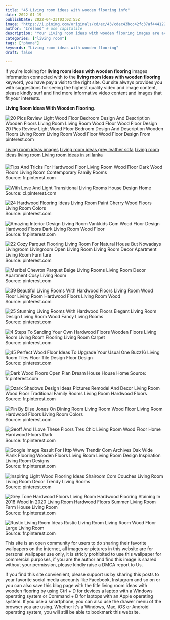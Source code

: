 ```yaml
---
title: "45 Living room ideas with wooden flooring info"
date: 2022-01-19
publishDate: 2022-04-23T03:02:55Z
image: "https://i.pinimg.com/originals/cd/ec/43/cdec43bcc42fc37af444122bc41ecfe1.jpg"
author: "Ireland" # use capitalize
description: "Your Living room ideas with wooden flooring images are available. Living room ideas with wooden flooring are a topic that is being searched for and liked by netizens now. You can Download the Living room ideas with wooden flooring files here. Download all royalty-free photos and vectors."
categories: ["living room"]
tags: ["phone"]
keywords: "Living room ideas with wooden flooring"
draft: false

---
```


If you're looking for **living room ideas with wooden flooring** images information connected with to the **living room ideas with wooden flooring** keyword, you have pay a visit to the right  site.  Our site always  provides you with  suggestions  for seeing  the highest  quality video and image  content, please kindly surf and find more informative video content and images  that fit your interests.

**Living Room Ideas With Wooden Flooring**. 

![20 Pics Review Light Wood Floor Bedroom Design And Description Wooden Floors Living Room Living Room Wood Floor Wood Floor Design](https://i.pinimg.com/originals/cc/40/51/cc4051d61920f5157b323618142be853.jpg "20 Pics Review Light Wood Floor Bedroom Design And Description Wooden Floors Living Room Living Room Wood Floor Wood Floor Design")
20 Pics Review Light Wood Floor Bedroom Design And Description Wooden Floors Living Room Living Room Wood Floor Wood Floor Design From pinterest.com

[Living room ideas images](/living-room-ideas-images/)
[Living room ideas grey leather sofa](/living-room-ideas-grey-leather-sofa/)
[Living room ideas living room](/living-room-ideas-living-room/)
[Living room ideas in sri lanka](/living-room-ideas-in-sri-lanka/)



### 

 


![Tips And Tricks For Hardwood Floor Living Room Wood Floor Dark Wood Floors Living Room Contemporary Family Rooms](https://i.pinimg.com/originals/52/7f/54/527f54c807d9772766de98c00edfc2c1.jpg "Tips And Tricks For Hardwood Floor Living Room Wood Floor Dark Wood Floors Living Room Contemporary Family Rooms")
Source: fr.pinterest.com

 

![With Love And Light Transitional Living Rooms House Design Home](https://i.pinimg.com/originals/6c/95/a1/6c95a1c8db264f843ce5f314378958a6.jpg "With Love And Light Transitional Living Rooms House Design Home")
Source: cl.pinterest.com

 

![24 Hardwood Flooring Ideas Living Room Paint Cherry Wood Floors Living Room Colors](https://i.pinimg.com/originals/cd/46/74/cd4674ce3558e8f8ce41146159b91154.jpg "24 Hardwood Flooring Ideas Living Room Paint Cherry Wood Floors Living Room Colors")
Source: pinterest.com

 

![Amazing Interior Design Living Room Vankkids Com Wood Floor Design Hardwood Floors Dark Living Room Wood Floor](https://i.pinimg.com/originals/21/ad/78/21ad782a9e010c9f820ca90217d3e660.jpg "Amazing Interior Design Living Room Vankkids Com Wood Floor Design Hardwood Floors Dark Living Room Wood Floor")
Source: fr.pinterest.com

 

![22 Cozy Parquet Flooring Living Room For Natural House But Nowadays Livingroom Livingroom Open Living Room Living Room Decor Apartment Living Room Furniture](https://i.pinimg.com/originals/52/77/3b/52773b08bd823326a13da3536ccdea0e.jpg "22 Cozy Parquet Flooring Living Room For Natural House But Nowadays Livingroom Livingroom Open Living Room Living Room Decor Apartment Living Room Furniture")
Source: pinterest.com

 

![Meribel Chevron Parquet Beige Living Rooms Living Room Decor Apartment Cosy Living Room](https://i.pinimg.com/originals/41/c6/af/41c6aff3b72484e613c0ddba440ec44f.jpg "Meribel Chevron Parquet Beige Living Rooms Living Room Decor Apartment Cosy Living Room")
Source: pinterest.com

 

![39 Beautiful Living Rooms With Hardwood Floors Living Room Wood Floor Living Room Hardwood Floors Living Room Wood](https://i.pinimg.com/originals/f5/77/c1/f577c11d8dad6ef8131a63ddc5cd3835.jpg "39 Beautiful Living Rooms With Hardwood Floors Living Room Wood Floor Living Room Hardwood Floors Living Room Wood")
Source: pinterest.com

 

![25 Stunning Living Rooms With Hardwood Floors Elegant Living Room Design Living Room Wood Fancy Living Rooms](https://i.pinimg.com/originals/c6/2d/df/c62ddfd5f1b5f4c24ca770a217b88b3d.jpg "25 Stunning Living Rooms With Hardwood Floors Elegant Living Room Design Living Room Wood Fancy Living Rooms")
Source: pinterest.com

 

![4 Steps To Sanding Your Own Hardwood Floors Wooden Floors Living Room Living Room Flooring Living Room Carpet](https://i.pinimg.com/564x/25/c7/db/25c7dbab9f36d1cca87cc9918ea543b3.jpg "4 Steps To Sanding Your Own Hardwood Floors Wooden Floors Living Room Living Room Flooring Living Room Carpet")
Source: pinterest.com

 

![45 Perfect Wood Floor Ideas To Upgrade Your Usual One Buzz16 Living Room Tiles Floor Tile Design Floor Design](https://i.pinimg.com/736x/88/b3/da/88b3da2744e8f9a0de23fed221fb35a5.jpg "45 Perfect Wood Floor Ideas To Upgrade Your Usual One Buzz16 Living Room Tiles Floor Tile Design Floor Design")
Source: pinterest.com

 

![Dark Wood Floors Open Plan Dream House House Home](https://i.pinimg.com/originals/80/f3/c9/80f3c92cafcce5d325f0549d656ceeca.jpg "Dark Wood Floors Open Plan Dream House House Home")
Source: fr.pinterest.com

 

![Ozark Shadows Design Ideas Pictures Remodel And Decor Living Room Wood Floor Traditional Family Rooms Living Room Hardwood Floors](https://i.pinimg.com/originals/bd/99/b5/bd99b5a59a6bdef5c11cff0d00a2e8db.jpg "Ozark Shadows Design Ideas Pictures Remodel And Decor Living Room Wood Floor Traditional Family Rooms Living Room Hardwood Floors")
Source: fr.pinterest.com

 

![Pin By Elise Jones On Dining Room Living Room Wood Floor Living Room Hardwood Floors Living Room Colors](https://i.pinimg.com/originals/77/1d/21/771d21ac1b0f7f4e669ef3982e99cb82.jpg "Pin By Elise Jones On Dining Room Living Room Wood Floor Living Room Hardwood Floors Living Room Colors")
Source: pinterest.com

 

![Geoff And I Love These Floors Tres Chic Living Room Wood Floor Home Hardwood Floors Dark](https://i.pinimg.com/originals/fe/81/67/fe8167beca1e94dd88948626232d8522.jpg "Geoff And I Love These Floors Tres Chic Living Room Wood Floor Home Hardwood Floors Dark")
Source: fr.pinterest.com

 

![Google Image Result For Http Www Trendir Com Archives Oak Wide Plank Flooring Wooden Floors Living Room Living Room Design Inspiration Living Room Designs](https://i.pinimg.com/originals/d2/59/16/d25916b484b5662affd2e8c6750b21c5.jpg "Google Image Result For Http Www Trendir Com Archives Oak Wide Plank Flooring Wooden Floors Living Room Living Room Design Inspiration Living Room Designs")
Source: fr.pinterest.com

 

![Inspiring Light Wood Flooring Ideas Shairoom Com Couches Living Room Living Room Decor Trendy Living Rooms](https://i.pinimg.com/originals/72/80/09/72800909092542eb760f97f3fe1e1fa3.jpg "Inspiring Light Wood Flooring Ideas Shairoom Com Couches Living Room Living Room Decor Trendy Living Rooms")
Source: pinterest.com

 

![Grey Tone Hardwood Floors Living Room Hardwood Flooring Staining In 2018 Wood In 2020 Living Room Hardwood Floors Summer Living Room Farm House Living Room](https://i.pinimg.com/originals/7c/1d/04/7c1d04f61feeeacb53b52aae11a69a95.jpg "Grey Tone Hardwood Floors Living Room Hardwood Flooring Staining In 2018 Wood In 2020 Living Room Hardwood Floors Summer Living Room Farm House Living Room")
Source: fr.pinterest.com

 

![Rustic Living Room Ideas Rustic Living Room Living Room Wood Floor Large Living Room](https://i.pinimg.com/originals/cd/ec/43/cdec43bcc42fc37af444122bc41ecfe1.jpg "Rustic Living Room Ideas Rustic Living Room Living Room Wood Floor Large Living Room")
Source: fr.pinterest.com

 

This site is an open community for users to do sharing their favorite wallpapers on the internet, all images or pictures in this website are for personal wallpaper use only, it is stricly prohibited to use this wallpaper for commercial purposes, if you are the author and find this image is shared without your permission, please kindly raise a DMCA report to Us.

If you find this site convienient, please support us by sharing this posts to your favorite social media accounts like Facebook, Instagram and so on or you can also save this blog page with the title living room ideas with wooden flooring by using Ctrl + D for devices a laptop with a Windows operating system or Command + D for laptops with an Apple operating system. If you use a smartphone, you can also use the drawer menu of the browser you are using. Whether it's a Windows, Mac, iOS or Android operating system, you will still be able to bookmark this website.

